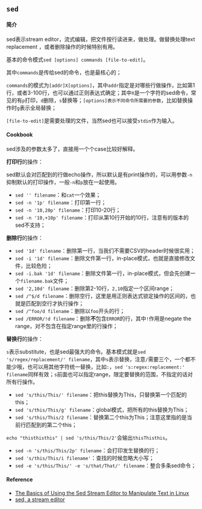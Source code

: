 ## `sed`

#### 简介

sed表示stream editor，流式编辑，把文件按行读进来，做处理。做替换处理text replacement
，或者删除操作的时候特别有用。  

基本的命令模式`sed [options] commands [file-to-edit]`。  

其中`commands`是传给sed的命令，也是最核心的；  

`commands`的模式为`[addr]X[options]`，其中`addr`指定是对哪些行做操作，比如第1行，或者3-100行，也可以通过正则表达式确定；其中`X`是一个字符的sed命令，常见的有`p`打印，`d`删除，`s`替换等；`[options]表示不同命令所需要的参数`，比如替换操作时`g`表示全局替换；  

`[file-to-edit]`是需要处理的文件，当然sed也可以接受`stdin`作为输入。

#### Cookbook

sed涉及的参数太多了，直接用一个个case比较好解释。  


**打印行**的操作：  

sed默认会对匹配到的行做echo操作，所以默认是有print操作的，可以用参数`-n`抑制默认的打印操作，一般`-n`和`p`放在一起使用。

+ `sed '' filename`：和`cat`一个效果；
+ `sed -n '1p' filename`：打印第一行；
+ `sed -n '10,20p' filename`：打印10-20行；
+ `sed -n '10,+10p' filename`：打印从第10行开始的10行，注意有的版本的sed不支持；

**删除行**的操作： 

+ `sed '1d' filename`：删除第一行，当我们不需要CSV的header时候很实用；
+ `sed -i '1d' filename`：删除文件第一行，in-place模式，也就是直接修改文件，比较危险；
+ `sed -i.bak '1d' filename`：删除文件第一行，in-place模式，但会先创建一个`filename.bak`文件；
+ `sed '2,10d' filename`：删除第2-10行，`2,10`指定一个区间range；
+ `sed /^$/d filename`：删除空行，这里是用正则表达式锁定操作的区间的，也就是匹配到空行才执行操作；
+ `sed /^foo/d filename`：删除以`foo`开头的行；
+ `sed /ERROR/!d filename`：删除**不**包含`ERROR`的行，其中`!`作用是negate the range，对不包含在指定range里的行操作；

**替换行**的操作：

`s`表示substitute，也是sed最强大的命令。基本模式就是`sed 's/regex/replacement/' filename`，其中`s`表示替换，注意`/`需要三个，一个都不能少哦，也可以用其他字符统一替换，比如`:`，`sed 's:regex:replacement:' filename`同样有效；`s`前面也可以指定range，限定要替换的范围，不指定的话对所有行操作。

+ `sed 's/this/This/' filename`：把this替换为This，只替换第一个匹配的this；
+ `sed 's/this/This/g' filename`：global模式，把所有的this替换为This；
+ `sed 's/this/This/2 filename`：替换第二个this为This；注意这里指的是当前行匹配到的第二个this；

`echo "thisthisthis" | sed 's/this/This/2'`会输出`thisThisthis`。

+ `sed -n 's/this/This/2p' filename`：会打印发生替换的行；
+ `sed 's/this/This/i filename'`：查找的时候忽略大小写；
+ `sed -e 's/this/This/' -e 's/that/That/' filename`：整合多条sed命令；

#### Reference

+ [The Basics of Using the Sed Stream Editor to Manipulate Text in Linux](https://www.digitalocean.com/community/tutorials/the-basics-of-using-the-sed-stream-editor-to-manipulate-text-in-linux)
+ [sed, a stream editor](https://www.gnu.org/software/sed/manual/sed.html#sed-script-overview)